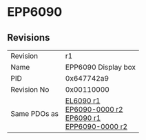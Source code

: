 # EPP6090

## Revisions
<table>
<tr>
<td>Revision</td>
<td>r1</td>
</tr>
<tr>
<td>Name</td>
<td>EPP6090 Display box</td>
</tr>
<tr>
<td>PID</td>
<td>0x647742a9</td>
</tr>
<tr>
<td>Revision No</td>
<td>0x00110000</td>
</tr>
<tr>
<td>Same PDOs as</td>
<td><a href="EL6090.md">EL6090 r1</a><br/><a href="EP6090-0000.md">EP6090-0000 r2</a><br/><a href="EP6090.md">EP6090 r1</a><br/><a href="EPP6090-0000.md">EPP6090-0000 r2</a></td>
</tr>
</table>
